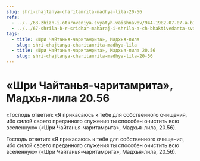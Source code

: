 ```yaml
---
slug: shri-chajtanya-charitamrita-madhya-lila-20-56
refs:
  - ../../63-zhizn-i-otkroveniya-svyatyh-vaishnavov/944-1982-07-07-a-b1-b3-zhizn-sanatany-gosvami.md
  - ../../67-shrila-b-r-sridhar-maharaj-i-shrila-a-ch-bhaktivedanta-svami-prabhupada/1078-1983-11-08-b2-muzhestvo-i-propoved-sarasvati-thakura-i-bhaktivedanty-svami-prabhupady.md
tags:
  - title: «Шри Чайтанья-чаритамрита», Мадхья-лила
    slug: shri-chajtanya-charitamrita-madhya-lila
  - title: «Шри Чайтанья-чаритамрита», Мадхья-лила 20.56
    slug: shri-chajtanya-charitamrita-madhya-lila-20-56
---
```


# «Шри Чайтанья-чаритамрита», Мадхья-лила 20.56

«Господь ответил: «Я прикасаюсь к тебе для собственного очищения, ибо силой своего преданного служения ты способен очистить всю вселенную» («Шри Чайтанья-чаритамрита», Мадхья-лила, 20.56).

Господь ответил: «Я прикасаюсь к тебе для собственного очищения, ибо силой своего преданного служения ты способен очистить всю вселенную» («Шри Чайтанья-чаритамрита», Мадхья-лила, 20.56).

